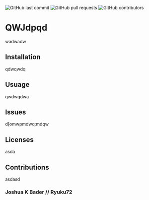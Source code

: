 
![GitHub last commit](https://img.shields.io/github/last-commit/Ryuku72/HomeworkW9?style=for-the-badge)
![GitHub pull requests](https://img.shields.io/github/issues-pr/Ryuku72/HomeworkW9?style=for-the-badge)
![GitHub contributors](https://img.shields.io/github/contributors/Ryuku72/HomeworkW9?style=for-the-badge)
# QWJdpqd 
wadwadw

  
## 

## Installation
qdwqwdq

## Usuage
qwdwqdwa

## Issues
d[omwpmdwq;mdqw


## Licenses
asda

## Contributions
asdasd

### Joshua K Bader // Ryuku72

      